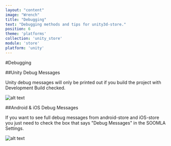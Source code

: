 ```yaml
---
layout: "content"
image: "Wrench"
title: "Debugging"
text: "Debugging methods and tips for unity3d-store."
position: 6
theme: 'platforms'
collection: 'unity_store'
module: 'store'
platform: 'unity'
---
```


#Debugging

##Unity Debug Messages

Unity debug messages will only be printed out if you build the project with Development Build checked.

![alt text](/img/tutorial_img/unity_debugging/devBuild.png "Developer build")

##Android & iOS Debug Messages

If you want to see full debug messages from android-store and iOS-store you just need to check the box that says "Debug Messages" in the SOOMLA Settings.

![alt text](/img/tutorial_img/unity_debugging/debugMsgs.png "Debug messages")
